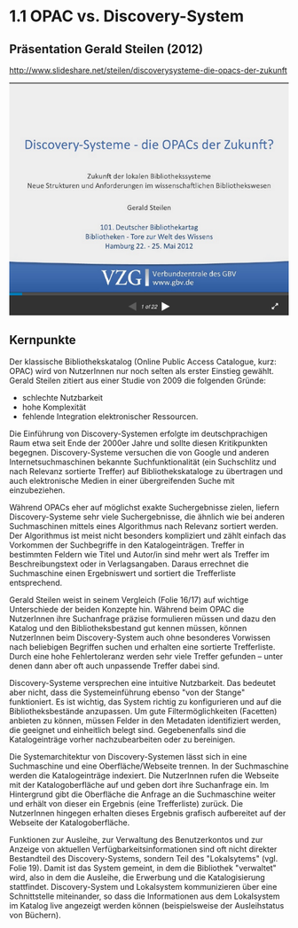 # 1.1 OPAC vs. Discovery-System

## Präsentation Gerald Steilen (2012)
http://www.slideshare.net/steilen/discoverysysteme-die-opacs-der-zukunft

![Screenshot Steilen 2012](/images/screenshot-steilen-2012.png)

## Kernpunkte
Der klassische Bibliothekskatalog (Online Public Access Catalogue, kurz: OPAC) wird von NutzerInnen nur noch selten als erster Einstieg gewählt. Gerald Steilen zitiert aus einer Studie von 2009 die folgenden Gründe:
* schlechte Nutzbarkeit
* hohe Komplexität
* fehlende Integration elektronischer Ressourcen.

Die Einführung von Discovery-Systemen erfolgte im deutschprachigen Raum etwa seit Ende der 2000er Jahre und sollte diesen Kritikpunkten begegnen. Discovery-Systeme versuchen die von Google und anderen Internetsuchmaschinen bekannte Suchfunktionalität (ein Suchschlitz und nach Relevanz sortierte Treffer) auf Bibliothekskataloge zu übertragen und auch elektronische Medien in einer übergreifenden Suche mit einzubeziehen.

Während OPACs eher auf möglichst exakte Suchergebnisse zielen, liefern Discovery-Systeme sehr viele Suchergebnisse, die ähnlich wie bei anderen Suchmaschinen mittels eines Algorithmus nach Relevanz sortiert werden. Der Algorithmus ist meist nicht besonders kompliziert und zählt einfach das Vorkommen der Suchbegriffe in den Katalogeinträgen. Treffer in bestimmten Feldern wie Titel und Autor/in sind mehr wert als Treffer im Beschreibungstext oder in Verlagsangaben. Daraus errechnet die Suchmaschine einen Ergebniswert und sortiert die Trefferliste entsprechend.

Gerald Steilen weist in seinem Vergleich (Folie 16/17) auf wichtige Unterschiede der beiden Konzepte hin. Während beim OPAC die NutzerInnen ihre Suchanfrage präzise formulieren müssen und dazu den Katalog und den Bibliotheksbestand gut kennen müssen, können NutzerInnen beim Discovery-System auch ohne besonderes Vorwissen nach beliebigen Begriffen suchen und erhalten eine sortierte Trefferliste. Durch eine hohe Fehlertoleranz werden sehr viele Treffer gefunden – unter denen dann aber oft auch unpassende Treffer dabei sind.

Discovery-Systeme versprechen eine intuitive Nutzbarkeit. Das bedeutet aber nicht, dass die Systemeinführung ebenso "von der Stange" funktioniert. Es ist wichtig, das System richtig zu konfigurieren und auf die Bibliotheksbestände anzupassen. Um gute Filtermöglichkeiten (Facetten) anbieten zu können, müssen Felder in den Metadaten identifiziert werden, die geeignet und einheitlich belegt sind. Gegebenenfalls sind die Katalogeinträge vorher nachzubearbeiten oder zu bereinigen.

Die Systemarchitektur von Discovery-Systemen lässt sich in eine Suchmaschine und eine Oberfläche/Webseite trennen. In der Suchmaschine werden die Katalogeinträge indexiert. Die NutzerInnen rufen die Webseite mit der Katalogoberfläche auf und geben dort ihre Suchanfrage ein. Im Hintergrund gibt die Oberfläche die Anfrage an die Suchmaschine weiter und erhält von dieser ein Ergebnis (eine Trefferliste) zurück. Die NutzerInnen hingegen erhalten dieses Ergebnis grafisch aufbereitet auf der Webseite der Katalogoberfläche.

Funktionen zur Ausleihe, zur Verwaltung des Benutzerkontos und zur Anzeige von aktuellen Verfügbarkeitsinformationen sind oft nicht direkter Bestandteil des Discovery-Systems, sondern Teil des "Lokalsytems" (vgl. Folie 19). Damit ist das System gemeint, in dem die Bibliothek "verwaltet" wird, also in dem die Ausleihe, die Erwerbung und die Katalogisierung stattfindet. Discovery-System und Lokalsystem kommunizieren über eine Schnittstelle miteinander, so dass die Informationen aus dem Lokalsystem im Katalog live angezeigt werden können (beispielsweise der Ausleihstatus von Büchern).